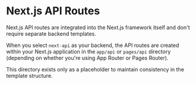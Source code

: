 # Next.js API Routes

Next.js API routes are integrated into the Next.js framework itself and don't require separate backend templates.

When you select `next-api` as your backend, the API routes are created within your Next.js application in the `app/api` or `pages/api` directory (depending on whether you're using App Router or Pages Router).

This directory exists only as a placeholder to maintain consistency in the template structure.
